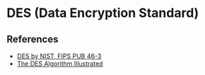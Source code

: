 # DES (Data Encryption Standard)

## References

- [DES by NIST, FIPS PUB 46-3](https://csrc.nist.gov/files/pubs/fips/46-3/final/docs/fips46-3.pdf)
- [The DES Algorithm Illustrated](https://page.math.tu-berlin.de/~kant/teaching/hess/krypto-ws2006/des.htm)
